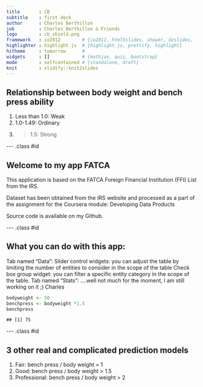 ```yaml
---
title       : CB
subtitle    : first deck
author      : Charles Berthillon
job         : Charles Berthillon & Friends
logo        : cb_shield.png
framework   : io2012        # {io2012, html5slides, shower, dzslides, ...}
highlighter : highlight.js  # {highlight.js, prettify, highlight}
hitheme     : tomorrow      # 
widgets     : []            # {mathjax, quiz, bootstrap}
mode        : selfcontained # {standalone, draft}
knit        : slidify::knit2slides
---
```

## Relationship between body weight and bench press ability

1. Less than 1.0: Weak
2. 1.0-1.49: Ordinary
3. > 1.5: Strong

--- .class #id 

## Welcome to my app FATCA 

This application is based on the FATCA Foreign Financial Institution (FFI) List from the IRS.

Dataset has been obtained from the IRS website and processed as a part of the assignment for the Coursera module: Developing Data Products

Source code is available on my Github.


--- .class #id 

## What you can do with this app:


Tab named “Data”:
Slider control widgets: you can adjust the table by limiting the number of entities to consider in the scope of the table
Check box group widget: you can filter a specific entity category in the scope of the table.
Tab named “Stats”: ….well not much for the moment, I am still working on it ;)
Charles


```r
bodyweight <- 50
benchpress <- bodyweight *1.5
benchpress
```

```
## [1] 75
```

--- .class #id

## 3 other real and complicated prediction models 
1. Fair: bench press / body weight = 1
2. Good: bench press / body weight > 1.5
3. Professional: bench press / body weight > 2
